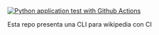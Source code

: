 [![Python application test with Github Actions](https://github.com/David-Mares-Silva/NLPwiki/actions/workflows/main.yml/badge.svg)](https://github.com/David-Mares-Silva/NLPwiki/actions/workflows/main.yml)

Esta repo presenta una CLI para wikipedia con CI